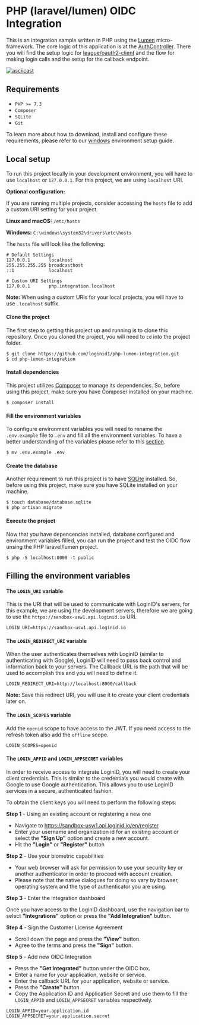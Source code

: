 # PHP (laravel/lumen) OIDC Integration

This is an integration sample written in PHP using the [Lumen](https://lumen.laravel.com/) micro-framework. The core logic of this application is at the [AuthController](app/Http/Controllers/AuthController.php). There you will find the setup logic for [league/oauth2-client](https://github.com/thephpleague/oauth2-client) and the flow for making login calls and the setup for the callback endpoint.

[![asciicast](https://asciinema.org/a/346777.svg)](https://asciinema.org/a/346777)

## Requirements

- `PHP >= 7.3`
- `Composer`
- `SQLite`
- `Git`

To learn more about how to download, install and configure these requirements, please refer to our [windows](.docs/WindowsSetup.md) environment setup guide.

## Local setup

To run this project locally in your development environment, you will have to use `localhost` or `127.0.0.1`. For this project, we are using `localhost` URI.

**Optional configuration:**

If you are running multiple projects, consider accessing the `hosts` file to add a custom URI setting for your project.

**Linux and macOS:** `/etc/hosts`

**Windows:** `C:\windows\system32\drivers\etc\hosts`

The `hosts` file will look like the following:
```
# Default Settings
127.0.0.1       localhost
255.255.255.255 broadcasthost
::1             localhost

# Custom URI Settings
127.0.0.1       php.integration.localhost
```

**Note:** When using a custom URIs for your local projects, you will have to use `.localhost` suffix.

#### Clone the project

The first step to getting this project up and running is to clone this repository. Once you cloned the project, you will need to `cd` into the project folder.

```
$ git clone https://github.com/loginid1/php-lumen-integration.git
$ cd php-lumen-integration
```

#### Install dependencies

This project utilizes [Composer](https://getcomposer.org/) to manage its dependencies. So, before using this project, make sure you have Composer installed on your machine.

```
$ composer install
```

#### Fill the environment variables

To configure environment variables you will need to rename the `.env.example` file to `.env` and fill all the environment variables. To have a better understanding of the variables please refer to this [section](#filling-the-environment-variables).

```
$ mv .env.example .env
```

#### Create the database

Another requirement to run this project is to have [SQLite](https://www.sqlite.org/) installed. So, before using this project, make sure you have SQLite installed on your machine.

```
$ touch database/database.sqlite
$ php artisan migrate
```

#### Execute the project

Now that you have depencencies installed, database configured and environment variables filled, you can run the project and test the OIDC flow unsing the PHP laravel/lumen project.

```
$ php -S localhost:8000 -t public
```

## Filling the environment variables

#### The `LOGIN_URI` variable

This is the URI that will be used to communicate with LoginID's servers, for this example, we are using the development servers, therefore we are going to use the `https://sandbox-usw1.api.loginid.io` URI.

```
LOGIN_URI=https://sandbox-usw1.api.loginid.io
```

#### The `LOGIN_REDIRECT_URI` variable

When the user authenticates themselves with LoginID (similar to authenticating with Google), LoginID will need to pass back control and information back to your servers. The Callback URL is the path that will be used to accomplish this and you will need to define it.

```
LOGIN_REDIRECT_URI=http://localhost:8000/callback
```

**Note:** Save this redirect URI, you will use it to create your client credentials later on. 

#### The `LOGIN_SCOPES` variable

Add the `openid` scope to have access to the JWT. If you need access to the refresh token also add the `offline` scope.

```
LOGIN_SCOPES=openid
```

#### The `LOGIN_APPID` and `LOGIN_APPSECRET` variables

In order to receive access to integrate LoginID, you will need to create your client credentials. This is similar to the credentials you would create with Google to use Google authentication. This allows you to use LoginID services in a secure, authenticated fashion.

To obtain the client keys you will need to perform the following steps:

**Step 1** - Using an existing account or registering a new one

 - Navigate to https://sandbox-usw1.api.loginid.io/en/register
 - Enter your username and organization id for an existing account or select the **"Sign Up"** option and create a new account.
 - Hit the **"Login"** or **"Register"** button

**Step 2** - Use your biometric capabilities

 - Your web browser will ask for permission to use your security key or another authenticator in order to proceed with account creation.
 - Please note that the native dialogues for doing so vary by browser, operating system and the type of authenticator you are using. 

**Step 3** - Enter the integration dashboard

Once you have access to the LoginID dashboard, use the navigation bar to select **"Integrations"** option or press the **"Add Integration"** button.

**Step 4** - Sign the Customer License Agreement

 - Scroll down the page and press the **"View"** button.
 - Agree to the terms and press the **"Sign"** button.

**Step 5** - Add new OIDC Integration
 
 - Press the **"Get Integrated"** button under the OIDC box.
 - Enter a name for your application, website or service.
 - Enter the callback URL for your application, website or service.
 - Press the **"Create"** button.
 - Copy the Application ID and Application Secret and use them to fill the `LOGIN_APPID` and `LOGIN_APPSECRET` variables respectively.

```
LOGIN_APPID=your.application.id
LOGIN_APPSECRET=your.application.secret
```

